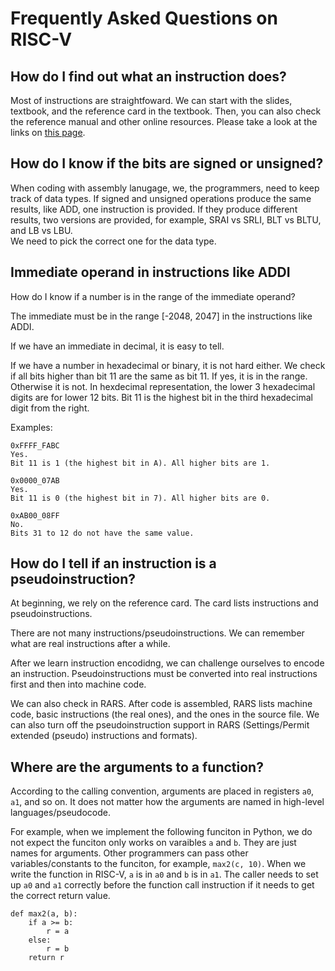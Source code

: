 # Frequently Asked Questions on RISC-V

## How do I find out what an instruction does?

Most of instructions are straightfoward. We can start with the slides,
textbook, and the reference card in the textbook. Then, you can also check the
reference manual and other online resources. Please take a look at the links
on [this page](https://github.com/zhijieshi/cse3666/blob/master/risc-v/risc-v.md).

## How do I know if the bits are signed or unsigned?

When coding with assembly lanugage, we, the programmers, need to keep track of
data types. If signed and unsigned operations produce the same results, like ADD, 
one instruction is provided. If they produce different results, two versions
are provided, for example, SRAI vs SRLI, BLT vs BLTU, and LB vs LBU.  
We need to pick the correct one for the data type.

## Immediate operand in instructions like ADDI 

How do I know if a number is in the range of the immediate operand?

The immediate must be in the range [-2048, 2047] in the instructions like ADDI.  

If we have an immediate in decimal, it is easy to tell. 

If we have a number in hexadecimal or binary, it is not hard either.  We check if all
bits higher than bit 11 are the same as bit 11. If yes, it is in the range. Otherwise
it is not. In hexdecimal representation, the lower 3 hexadecimal digits are for
lower 12 bits. Bit 11 is the highest bit in the third hexadecimal digit from the right.

Examples:
```
0xFFFF_FABC
Yes.
Bit 11 is 1 (the highest bit in A). All higher bits are 1.

0x0000_07AB
Yes.
Bit 11 is 0 (the highest bit in 7). All higher bits are 0.

0xAB00_08FF
No.
Bits 31 to 12 do not have the same value. 
```

## How do I tell if an instruction is a pseudoinstruction? 

At beginning, we rely on the reference card. The card lists instructions and
pseudoinstructions. 

There are not many instructions/pseudoinstructions. We can remember what are real
instructions after a while.

After we learn instruction encodidng, we can challenge ourselves to encode an
instruction. Pseudoinstructions must be converted into real instructions first and
then into machine code.    

We can also check in RARS. After code is assembled, RARS lists machine code, basic
instructions (the real ones), and the ones in the source file. We can also 
turn off the pseudoinstruction support in RARS (Settings/Permit extended (pseudo)
instructions and formats).

## Where are the arguments to a function?

According to the calling convention, arguments are placed in registers `a0`,
`a1`, and so on. It does not matter how the arguments are named in high-level
languages/pseudocode. 

For example, when we implement the following funciton in Python, we do not
expect the funciton only works on varaibles `a` and `b`. They are just names
for arguments. Other programmers can pass other variables/constants to the
funciton, for example, `max2(c, 10)`. When we write the function in RISC-V, `a`
is in `a0` and `b` is in `a1`. The caller needs to set up `a0` and `a1`
correctly before the function call instruction if it needs to get the correct
return value.

```
def	max2(a, b):
    if a >= b:
        r = a
    else:
        r = b
    return r
```

